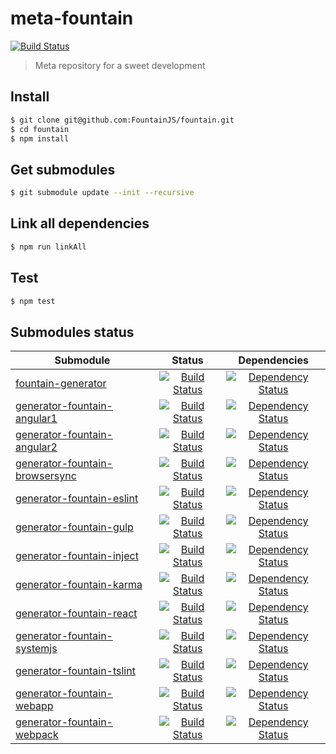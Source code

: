 # meta-fountain
[![Build Status](https://travis-ci.org/FountainJS/fountain.svg?branch=master)](https://travis-ci.org/FountainJS/fountain)
> Meta repository for a sweet development

## Install

```sh
$ git clone git@github.com:FountainJS/fountain.git
$ cd fountain
$ npm install
```

## Get submodules

```sh
$ git submodule update --init --recursive
```

## Link all dependencies

```sh
$ npm run linkAll
```

## Test

```sh
$ npm test
```

## Submodules status
| Submodule     | Status        | Dependencies  |
| ------------- |:-------------:|:-------------:|
| [fountain-generator](https://github.com/FountainJS/fountain-generator)                         | [![Build Status](https://travis-ci.org/FountainJS/fountain-generator.svg?branch=master)](https://travis-ci.org/FountainJS/fountain-generator)                         | [![Dependency Status](https://david-dm.org/FountainJS/fountain-generator.svg)](https://david-dm.org/FountainJS/fountain-generator)                         |
| [generator-fountain-angular1](https://github.com/FountainJS/generator-fountain-angular1)       | [![Build Status](https://travis-ci.org/FountainJS/generator-fountain-angular1.svg?branch=master)](https://travis-ci.org/FountainJS/generator-fountain-angular1)       | [![Dependency Status](https://david-dm.org/FountainJS/generator-fountain-angular1.svg)](https://david-dm.org/FountainJS/generator-fountain-angular1)       |
| [generator-fountain-angular2](https://github.com/FountainJS/generator-fountain-angular2)       | [![Build Status](https://travis-ci.org/FountainJS/generator-fountain-angular2.svg?branch=master)](https://travis-ci.org/FountainJS/generator-fountain-angular2)       | [![Dependency Status](https://david-dm.org/FountainJS/generator-fountain-angular2.svg)](https://david-dm.org/FountainJS/generator-fountain-angular2)       |
| [generator-fountain-browsersync](https://github.com/FountainJS/generator-fountain-browsersync) | [![Build Status](https://travis-ci.org/FountainJS/generator-fountain-browsersync.svg?branch=master)](https://travis-ci.org/FountainJS/generator-fountain-browsersync) | [![Dependency Status](https://david-dm.org/FountainJS/generator-fountain-browsersync.svg)](https://david-dm.org/FountainJS/generator-fountain-browsersync) |
| [generator-fountain-eslint](https://github.com/FountainJS/generator-fountain-eslint)           | [![Build Status](https://travis-ci.org/FountainJS/generator-fountain-eslint.svg?branch=master)](https://travis-ci.org/FountainJS/generator-fountain-eslint)           | [![Dependency Status](https://david-dm.org/FountainJS/generator-fountain-eslint.svg)](https://david-dm.org/FountainJS/generator-fountain-eslint)           |
| [generator-fountain-gulp](https://github.com/FountainJS/generator-fountain-gulp)               | [![Build Status](https://travis-ci.org/FountainJS/generator-fountain-gulp.svg?branch=master)](https://travis-ci.org/FountainJS/generator-fountain-gulp)               | [![Dependency Status](https://david-dm.org/FountainJS/generator-fountain-gulp.svg)](https://david-dm.org/FountainJS/generator-fountain-gulp)               |
| [generator-fountain-inject](https://github.com/FountainJS/generator-fountain-inject)           | [![Build Status](https://travis-ci.org/FountainJS/generator-fountain-inject.svg?branch=master)](https://travis-ci.org/FountainJS/generator-fountain-inject)           | [![Dependency Status](https://david-dm.org/FountainJS/generator-fountain-inject.svg)](https://david-dm.org/FountainJS/generator-fountain-inject)           |
| [generator-fountain-karma](https://github.com/FountainJS/generator-fountain-karma)             | [![Build Status](https://travis-ci.org/FountainJS/generator-fountain-karma.svg?branch=master)](https://travis-ci.org/FountainJS/generator-fountain-karma)             | [![Dependency Status](https://david-dm.org/FountainJS/generator-fountain-karma.svg)](https://david-dm.org/FountainJS/generator-fountain-karma)             |
| [generator-fountain-react](https://github.com/FountainJS/generator-fountain-react)             | [![Build Status](https://travis-ci.org/FountainJS/generator-fountain-react.svg?branch=master)](https://travis-ci.org/FountainJS/generator-fountain-react)             | [![Dependency Status](https://david-dm.org/FountainJS/generator-fountain-react.svg)](https://david-dm.org/FountainJS/generator-fountain-react)             |
| [generator-fountain-systemjs](https://github.com/FountainJS/generator-fountain-systemjs)       | [![Build Status](https://travis-ci.org/FountainJS/generator-fountain-systemjs.svg?branch=master)](https://travis-ci.org/FountainJS/generator-fountain-systemjs)       | [![Dependency Status](https://david-dm.org/FountainJS/generator-fountain-systemjs.svg)](https://david-dm.org/FountainJS/generator-fountain-systemjs)       |
| [generator-fountain-tslint](https://github.com/FountainJS/generator-fountain-tslint)           | [![Build Status](https://travis-ci.org/FountainJS/generator-fountain-tslint.svg?branch=master)](https://travis-ci.org/FountainJS/generator-fountain-tslint)           | [![Dependency Status](https://david-dm.org/FountainJS/generator-fountain-tslint.svg)](https://david-dm.org/FountainJS/generator-fountain-tslint)           |
| [generator-fountain-webapp](https://github.com/FountainJS/generator-fountain-webapp)           | [![Build Status](https://travis-ci.org/FountainJS/generator-fountain-webapp.svg?branch=master)](https://travis-ci.org/FountainJS/generator-fountain-webapp)           | [![Dependency Status](https://david-dm.org/FountainJS/generator-fountain-webapp.svg)](https://david-dm.org/FountainJS/generator-fountain-webapp)           |
| [generator-fountain-webpack](https://github.com/FountainJS/generator-fountain-webpack)         | [![Build Status](https://travis-ci.org/FountainJS/generator-fountain-webpack.svg?branch=master)](https://travis-ci.org/FountainJS/generator-fountain-webpack)         | [![Dependency Status](https://david-dm.org/FountainJS/generator-fountain-webpack.svg)](https://david-dm.org/FountainJS/generator-fountain-wepack)          |
